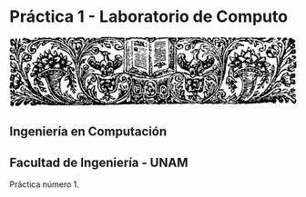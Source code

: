 # Práctica 1 - Laboratorio de Computo
 ![hola](/assets/hola.png)

## Ingeniería en Computación
## Facultad de Ingeniería - UNAM

Práctica número 1.
